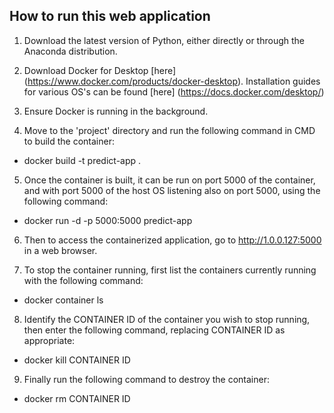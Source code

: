 ## How to run this web application

1. Download the latest version of Python, either directly or through the Anaconda distribution.

2. Download Docker for Desktop [here] (https://www.docker.com/products/docker-desktop). Installation guides for various OS's can be found [here] (https://docs.docker.com/desktop/)

3. Ensure Docker is running in the background.

4. Move to the 'project' directory and run the following command in CMD to build the container:

* docker build -t predict-app .

5. Once the container is built, it can be run on port 5000 of the container, and with port 5000 of the host OS listening also on port 5000, using the following command:

* docker run -d -p 5000:5000 predict-app

6. Then to access the containerized application, go to http://1.0.0.127:5000 in a web browser.

7. To stop the container running, first list the containers currently running with the following command:

* docker container ls

8. Identify the CONTAINER ID of the container you wish to stop running, then enter the following command, replacing CONTAINER ID as appropriate:

* docker kill CONTAINER ID

9. Finally run the following command to destroy the container:

* docker rm CONTAINER ID
